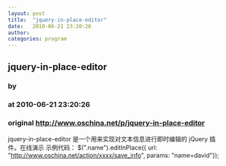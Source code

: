 ```yaml
---
layout: post
title:  "jquery-in-place-editor"
date:   2010-06-21 23:20:26
author: 
categories: program
---
```


## jquery-in-place-editor
### by 
### at 2010-06-21 23:20:26
### original <http://www.oschina.net/p/jquery-in-place-editor>

jquery-in-place-editor 是一个用来实现对文本信息进行即时编辑的 jQuery 插件。在线演示
示例代码：
$(".name").editInPlace({ url: "<a href="http://www.oschina.net/action/xxxx/save_info">http://www.oschina.net/action/xxxx/save_info</a>", params: "name=david"});